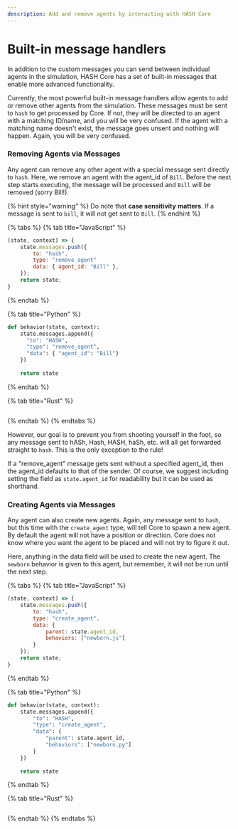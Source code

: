 ```yaml
---
description: Add and remove agents by interacting with HASH Core
---
```


# Built-in message handlers

In addition to the custom messages you can send between individual agents in the simulation, HASH Core has a set of built-in messages that enable more advanced functionality.

Currently, the most powerful built-in message handlers allow agents to add or remove other agents from the simulation. These messages must be sent to `hash` to get processed by Core. If not, they will be directed to an agent with a matching ID/name, and you will be very confused. If the agent with a matching name doesn't exist, the message goes unsent and nothing will happen. Again, you will be very confused.

### Removing Agents via Messages

Any agent can remove any other agent with a special message sent directly to `hash`. Here, we remove an agent with the agent\_id of `Bill`. Before the next step starts executing, the message will be processed and `Bill` will be removed \(sorry Bill!\). 

{% hint style="warning" %}
Do note that **case sensitivity** **matters**. If a message is sent to `bill`, it will not get sent to `Bill`.
{% endhint %}

{% tabs %}
{% tab title="JavaScript" %}
```javascript
(state, context) => {
    state.messages.push({
        to: "hash",
        type: "remove_agent"
        data: { agent_id: "Bill" },
    });
    return state;
}
```
{% endtab %}

{% tab title="Python" %}
```python
def behavior(state, context):
    state.messages.append({
      "to": "HASH",
      "type": "remove_agent",
      "data": { "agent_id": "Bill"}
    })
    
    return state
```
{% endtab %}

{% tab title="Rust" %}
```rust

```
{% endtab %}
{% endtabs %}

However, our goal is to prevent you from shooting yourself in the foot, so any message sent to hASh, Hash, HASH, haSh, etc. will all get forwarded straight to `hash`. This is the only exception to the rule!

If a "remove\_agent" message gets sent without a specified agent\_id, then the agent\_id defaults to that of the sender. Of course, we suggest including setting the field as  `state.agent_id`  for readability but it can be used as shorthand.

### Creating Agents via Messages

Any agent can also create new agents. Again, any message sent to `hash`, but this time with the `create_agent` type, will tell Core to spawn a new agent. By default the agent will not have a position or direction. Core does not know where you want the agent to be placed and will not try to figure it out. 

Here, anything in the data field will be used to create the new agent. The `newborn` behavior is given to this agent, but remember, it will not be run until the next step.

{% tabs %}
{% tab title="JavaScript" %}
```javascript
(state, context) => {
    state.messages.push({
        to: "hash",
        type: "create_agent",
        data: {
            parent: state.agent_id, 
            behaviors: ["newborn.js"]
        }
    });
    return state;
}
```
{% endtab %}

{% tab title="Python" %}
```python
def behavior(state, context):
    state.messages.append({
        "to": "HASH",
        "type": "create_agent",
        "data": {
            "parent": state.agent_id, 
            "behaviors": ["newborn.py"]
        }
    })
    
    return state
```
{% endtab %}

{% tab title="Rust" %}
```

```
{% endtab %}
{% endtabs %}







